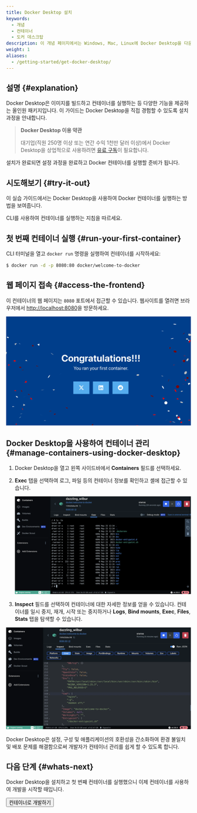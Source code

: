 ```yaml
---
title: Docker Desktop 설치
keywords:
  - 개념
  - 컨테이너
  - 도커 데스크탑
description: 이 개념 페이지에서는 Windows, Mac, Linux에 Docker Desktop을 다운로드하고 설치하는 방법을 배웁니다.
weight: 1
aliases:
  - /getting-started/get-docker-desktop/
---
```


<YoutubeEmbed videoId="C2bPVhiNU-0" />

## 설명 {#explanation}

Docker Desktop은 이미지를 빌드하고 컨테이너를 실행하는 등 다양한 기능을 제공하는 올인원 패키지입니다.
이 가이드는 Docker Desktop을 직접 경험할 수 있도록 설치 과정을 안내합니다.

> **Docker Desktop 이용 약관**
>
> 대기업(직원 250명 이상 또는 연간 수익 1천만 달러 이상)에서 Docker Desktop을 상업적으로 사용하려면 [유료 구독](https://www.docker.com/pricing/?_gl=1*1nyypal*_ga*MTYxMTUxMzkzOS4xNjgzNTM0MTcw*_ga_XJWPQMJYHQ*MTcxNjk4MzU4Mi4xMjE2LjEuMTcxNjk4MzkzNS4xNy4wLjA.)이 필요합니다.

<Card
  title="Mac용 Docker Desktop"
  description="macOS 샌드박스 보안 모델을 사용하는 네이티브 애플리케이션으로, 모든 Docker 도구를 Mac에 제공합니다."
  link="/desktop/setup/install/mac-install/"
  icon="/assets/images/apple_48.svg"
/>

<Card
  title="Windows용 Docker Desktop"
  description="모든 Docker 도구를 Windows 컴퓨터에 제공하는 네이티브 Windows 애플리케이션입니다."
  link="/desktop/setup/install/windows-install/"
  icon="/assets/images/windows_48.svg"
/>

<Card
  title="Linux용 Docker Desktop"
  description="모든 Docker 도구를 Linux 컴퓨터에 제공하는 네이티브 Linux 애플리케이션입니다."
  link="/desktop/setup/install/linux/"
  icon="/assets/images/linux_48.svg"
/>

설치가 완료되면 설정 과정을 완료하고 Docker 컨테이너를 실행할 준비가 됩니다.

## 시도해보기 {#try-it-out}

이 실습 가이드에서는 Docker Desktop을 사용하여 Docker 컨테이너를 실행하는 방법을 보여줍니다.

CLI를 사용하여 컨테이너를 실행하는 지침을 따르세요.

## 첫 번째 컨테이너 실행 {#run-your-first-container}

CLI 터미널을 열고 `docker run` 명령을 실행하여 컨테이너를 시작하세요:

```bash
$ docker run -d -p 8080:80 docker/welcome-to-docker
```

## 웹 페이지 접속 {#access-the-frontend}

이 컨테이너의 웹 페이지는 `8080` 포트에서 접근할 수 있습니다. 웹사이트를 열려면 브라우저에서 [http://localhost:8080](http://localhost:8080)을 방문하세요.

![실행 중인 컨테이너에서 제공하는 Nginx 웹 서버의 랜딩 페이지 스크린샷](../docker-concepts/the-basics/images/access-the-frontend.webp?border=true)

## Docker Desktop을 사용하여 컨테이너 관리 {#manage-containers-using-docker-desktop}

1. Docker Desktop을 열고 왼쪽 사이드바에서 **Containers** 필드를 선택하세요.
2. **Exec** 탭을 선택하여 로그, 파일 등의 컨테이너 정보를 확인하고 셸에 접근할 수 있습니다.

   ![Docker Desktop에서 실행 중인 컨테이너에 exec하는 스크린샷](images/exec-into-docker-container.webp?border=true)

3. **Inspect** 필드를 선택하여 컨테이너에 대한 자세한 정보를 얻을 수 있습니다. 컨테이너를 일시 중지, 재개, 시작 또는 중지하거나 **Logs**, **Bind mounts**, **Exec**, **Files**, **Stats** 탭을 탐색할 수 있습니다.

![Docker Desktop에서 실행 중인 컨테이너를 검사하는 스크린샷](images/inspecting-container.webp?border=true)

Docker Desktop은 설정, 구성 및 애플리케이션의 호환성을 간소화하여 환경 불일치 및 배포 문제를 해결함으로써 개발자가 컨테이너 관리를 쉽게 할 수 있도록 합니다.

## 다음 단계 {#whats-next}

Docker Desktop을 설치하고 첫 번째 컨테이너를 실행했으니 이제 컨테이너를 사용하여 개발을 시작할 때입니다.

<Button href="develop-with-containers">컨테이너로 개발하기</Button>
